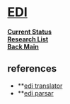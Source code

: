 # **[EDI](https://github.com/bots-edi/bots)**

**[Current Status](../../development/status/weekly/current_status.md)**\
**[Research List](../research_list.md)**\
**[Back Main](../../README.md)**

## references

- **[edi translator](https://github.com/bots-edi/bots)
- **[edi parsar](https://sourceforge.net/projects/edival/postdownload)